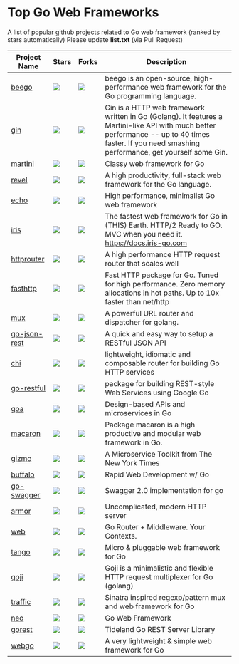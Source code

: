 # Top Go Web Frameworks
A list of popular github projects related to Go web framework (ranked by stars automatically)
Please update **list.txt** (via Pull Request)

| Project Name | Stars | Forks | Description |
| ------------ | ----- | ----- | ----------- |
| [beego](https://github.com/astaxie/beego) | ![](http://githubbadges.com/star.svg?user=astaxie&repo=beego) | ![](http://githubbadges.com/fork.svg?user=astaxie&repo=beego)  | beego is an open-source, high-performance web framework for the Go programming language. |
| [gin](https://github.com/gin-gonic/gin) | ![](http://githubbadges.com/star.svg?user=gin-gonic&repo=gin) | ![](http://githubbadges.com/fork.svg?user=gin-gonic&repo=gin) | Gin is a HTTP web framework written in Go (Golang). It features a Martini-like API with much better performance -- up to 40 times faster. If you need smashing performance, get yourself some Gin. |
| [martini](https://github.com/go-martini/martini) | ![](http://githubbadges.com/star.svg?user=go-martini&repo=martini) | ![](http://githubbadges.com/fork.svg?user=go-martini&repo=martini) | Classy web framework for Go |
| [revel](https://github.com/revel/revel) | ![](http://githubbadges.com/star.svg?user=revel&repo=revel) | ![](http://githubbadges.com/fork.svg?user=revel&repo=revel) | A high productivity, full-stack web framework for the Go language. |
| [echo](https://github.com/labstack/echo) | ![](http://githubbadges.com/star.svg?user=labstack&repo=echo) | ![](http://githubbadges.com/fork.svg?user=labstack&repo=echo) | High performance, minimalist Go web framework |
| [iris](https://github.com/kataras/iris) | ![](http://githubbadges.com/star.svg?user=kataras&repo=iris) | ![](http://githubbadges.com/fork.svg?user=kataras&repo=iris) | The fastest web framework for Go in (THIS) Earth. HTTP/2 Ready to GO. MVC when you need it. https://docs.iris-go.com |
| [httprouter](https://github.com/julienschmidt/httprouter) | ![](http://githubbadges.com/star.svg?user=julienschmidt&repo=httprouter) | ![](http://githubbadges.com/fork.svg?user=julienschmidt&repo=httprouter) | A high performance HTTP request router that scales well |
| [fasthttp](https://github.com/valyala/fasthttp) | ![](http://githubbadges.com/star.svg?user=valyala&repo=fasthttp) | ![](http://githubbadges.com/fork.svg?user=valyala&repo=fasthttp) | Fast HTTP package for Go. Tuned for high performance. Zero memory allocations in hot paths. Up to 10x faster than net/http |
| [mux](https://github.com/gorilla/mux) | ![](http://githubbadges.com/star.svg?user=gorilla&repo=mux) | ![](http://githubbadges.com/fork.svg?user=gorilla&repo=mux) | A powerful URL router and dispatcher for golang. |
| [go-json-rest](https://github.com/ant0ine/go-json-rest) | ![](http://githubbadges.com/star.svg?user=ant0ine&repo=go-json-rest) | ![](http://githubbadges.com/fork.svg?user=ant0ine&repo=go-json-rest) | A quick and easy way to setup a RESTful JSON API |
| [chi](https://github.com/go-chi/chi) | ![](http://githubbadges.com/star.svg?user=go-chi&repo=chi) | ![](http://githubbadges.com/fork.svg?user=go-chi&repo=chi) | lightweight, idiomatic and composable router for building Go HTTP services |
| [go-restful](https://github.com/emicklei/go-restful) | ![](http://githubbadges.com/star.svg?user=emicklei&repo=go-restful) | ![](http://githubbadges.com/fork.svg?user=emicklei&repo=go-restful) | package for building REST-style Web Services using Google Go |
| [goa](https://github.com/goadesign/goa) | ![](http://githubbadges.com/star.svg?user=goadesign&repo=goa) | ![](http://githubbadges.com/fork.svg?user=goadesign&repo=goa) | Design-based APIs and microservices in Go |
| [macaron](https://github.com/go-macaron/macaron) | ![](http://githubbadges.com/star.svg?user=go-macaron&repo=macaron) | ![](http://githubbadges.com/fork.svg?user=go-macaron&repo=macaron) | Package macaron is a high productive and modular web framework in Go. |
| [gizmo](https://github.com/NYTimes/gizmo) | ![](http://githubbadges.com/star.svg?user=NYTimes&repo=gizmo) | ![](http://githubbadges.com/fork.svg?user=NYTimes&repo=gizmo) | A Microservice Toolkit from The New York Times |
| [buffalo](https://github.com/gobuffalo/buffalo) | ![](http://githubbadges.com/star.svg?user=gobuffalo&repo=buffalo) | ![](http://githubbadges.com/fork.svg?user=gobuffalo&repo=buffalo) | Rapid Web Development w/ Go |
| [go-swagger](https://github.com/go-swagger/go-swagger) | ![](http://githubbadges.com/star.svg?user=go-swagger&repo=go-swagger) | ![](http://githubbadges.com/fork.svg?user=go-swagger&repo=go-swagger) | Swagger 2.0 implementation for go |
| [armor](https://github.com/labstack/armor) | ![](http://githubbadges.com/star.svg?user=labstack&repo=armor) | ![](http://githubbadges.com/fork.svg?user=labstack&repo=armor) | Uncomplicated, modern HTTP server |
| [web](https://github.com/gocraft/web) | ![](http://githubbadges.com/star.svg?user=gocraft&repo=web) | ![](http://githubbadges.com/fork.svg?user=gocraft&repo=web) | Go Router + Middleware. Your Contexts. |
| [tango](https://github.com/lunny/tango) | ![](http://githubbadges.com/star.svg?user=lunny&repo=tango) | ![](http://githubbadges.com/fork.svg?user=lunny&repo=tango) | Micro & pluggable web framework for Go |
| [goji](https://github.com/goji/goji) | ![](http://githubbadges.com/star.svg?user=goji&repo=goji) | ![](http://githubbadges.com/fork.svg?user=goji&repo=goji) | Goji is a minimalistic and flexible HTTP request multiplexer for Go (golang) |
| [traffic](https://github.com/pilu/traffic) | ![](http://githubbadges.com/star.svg?user=pilu&repo=traffic) | ![](http://githubbadges.com/fork.svg?user=pilu&repo=traffic) | Sinatra inspired regexp/pattern mux and web framework for Go |
| [neo](https://github.com/ivpusic/neo) | ![](http://githubbadges.com/star.svg?user=ivpusic&repo=neo) | ![](http://githubbadges.com/fork.svg?user=ivpusic&repo=neo) | Go Web Framework |
| [gorest](https://github.com/tideland/gorest) | ![](http://githubbadges.com/star.svg?user=tideland&repo=gorest) | ![](http://githubbadges.com/fork.svg?user=tideland&repo=gorest) | Tideland Go REST Server Library |
| [webgo](https://github.com/bnkamalesh/webgo) | ![](http://githubbadges.com/star.svg?user=bnkamalesh&repo=webgo) | ![](http://githubbadges.com/fork.svg?user=bnkamalesh&repo=webgo) | A very lightweight & simple web framework for Go |